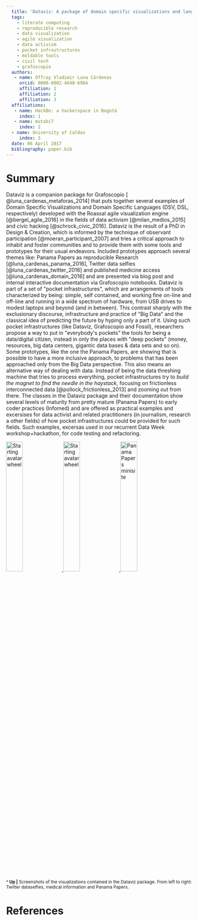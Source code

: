 ```yaml
---
  title: 'Dataviz: A package of domain specific visualizations and languages for the Pharo live coding environment'
  tags:
    - literate computing
    - reproducible research
    - data visualization
    - agile visualization
    - data activism
    - pocket infrastructures
    - moldable tools
    - civil tech
    - grafoscopio
  authors:
   - name: Offray Vladimir Luna Cárdenas
     orcid: 0000-0002-4640-6984
     affiliation: 1
     affiliation: 2
     affiliation: 3
  affiliations:
   - name: HackBo: a hackerspace in Bogotá
     index: 1
   - name: mutabiT
     index: 2
  - name: University of Caldas
     index: 3
  date: 06 April 2017
  bibliography: paper.bib
---
```


  # Summary

  Dataviz is a companion package for Grafoscopio [ @luna_cardenas_metaforas_2014] that puts together several examples
  of Domain Specific Visualizations and Domain Specific Languages (DSV, DSL, respectively) developed with the Roassal
  agile visualization engine [@bergel_agile_2016] in the fields of data activism [@milan_medios_2015] and civic
  hacking [@schrock_civic_2016].
  Dataviz is the result of a PhD in Design & Creation, which is informed by the technique of observant participation
  [@moeran_participant_2007] and tries a critical approach to inhabit and foster communities and to provide them with some
  tools and prototypes for their usual endeavors.
  Included prototypes approach several themes like:
  Panama Papers as reproducible Research [@luna_cardenas_panama_2016], Twitter data selfies [@luna_cardenas_twitter_2016]
  and published medicine access [@luna_cardenas_domain_2016] and are presented via blog post and internal interactive
  documentation via Grafoscopio notebooks.
  Dataviz is part of a set of "pocket infrastructures", which are arrangements of tools characterized by being: simple,
  self contained, and working fine on-line and off-line and running in a wide spectrum of hardware, from USB drives to modest laptops
  and beyond (and in between).
  This contrast sharply with the exclusionary discourse, infrastructure and practice of "Big Data" and
  the classical idea of predicting the future by hyping only a part of it.
  Using such pocket infrastructures (like Dataviz, Grafoscopio and Fossil), researchers propose a way to put in
  "everybody's pockets" the tools for being a data/digital citizen, instead in only the places with "deep pockets"
  (money, resources, big data centers, gigantic data bases & data sets and so on).
  Some prototypes, like the one the Panama Papers, are showing that is possible to have a more inclusive approach,
  to problems that has been approached only from the Big Data perspective.
  This also means an alternative way of dealing with data.
  Instead of being the data threshing machine that tries to process everything, pocket infrastructures try to
  *build the magnet to find the needle in the haystack*, focusing on frictionless interconnected data
  [@pollock_frictionless_2013] and zooming out from there.
  The classes in the Dataviz package and their documentation show several levels of maturity from pretty mature (Panama Papers)
  to early coder practices (Infomed) and are offered as practical examples and excersises for data activist and related practitioners
  (in journalism, research a other fields) of how pocket infrastructures could be provided for such fields.
  Such examples, excersas used in our recurrent Data Week workshop+hackathon, for code testing and refactoring.

  <p>
    <a href="http://mutabit.com/offray/blog/en/entry/ds-twitter-mockup">
      <img
        src="https://offray.withknown.com/file/e9cc5646d905a316c2cce14402aa5a05/thumb.png"
        alt="Starting avatar wheel"
        width="30%"
      >
    </a>
    <a href="http://mutabit.com/offray/blog/en/entry/sdv-infomed">
      <img
        src="http://mutabit.com/repos.fossil/offray-blog/doc/tip/user/pages/entry/sdv-infomed/omeprazol-by-property.png"
        alt="Starting avatar wheel"
        width="30%"
      >
    </a>
    <a
    href="http://mutabit.com/offray/blog/en/entry/panama-papers-1">
      <img
      src="http://mutabit.com/repos.fossil/offray-blog/doc/tip/user/pages/entry/panama-papers-1/minisite.png"
      alt="Panama Papers minisite"
      width="30%">
    </a>    
  </p>

  <p><small>
  <b>^ Up |</b>
  Screenshots of the visualizations contained in the Dataviz package.
  From left to right: Twitter dataselfies, medical information and Panama Papers.
  </small></p>


  # References
